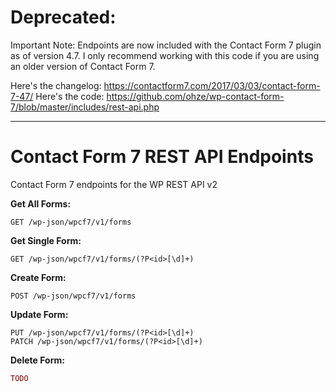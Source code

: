 # Deprecated: 

Important Note: Endpoints are now included with the Contact Form 7 plugin as of version 4.7. I only recommend working with this code if you are using an older version of Contact Form 7.

Here's the changelog: https://contactform7.com/2017/03/03/contact-form-7-47/
Here's the code: https://github.com/ohze/wp-contact-form-7/blob/master/includes/rest-api.php

---
# Contact Form 7 REST API Endpoints
Contact Form 7 endpoints for the WP REST API v2

**Get All Forms:**
```
GET /wp-json/wpcf7/v1/forms
```

**Get Single Form:**
```
GET /wp-json/wpcf7/v1/forms/(?P<id>[\d]+)
```

**Create Form:**
```
POST /wp-json/wpcf7/v1/forms
```

**Update Form:**
```
PUT /wp-json/wpcf7/v1/forms/(?P<id>[\d]+)
PATCH /wp-json/wpcf7/v1/forms/(?P<id>[\d]+)
```

**Delete Form:**
```php
TODO
```
